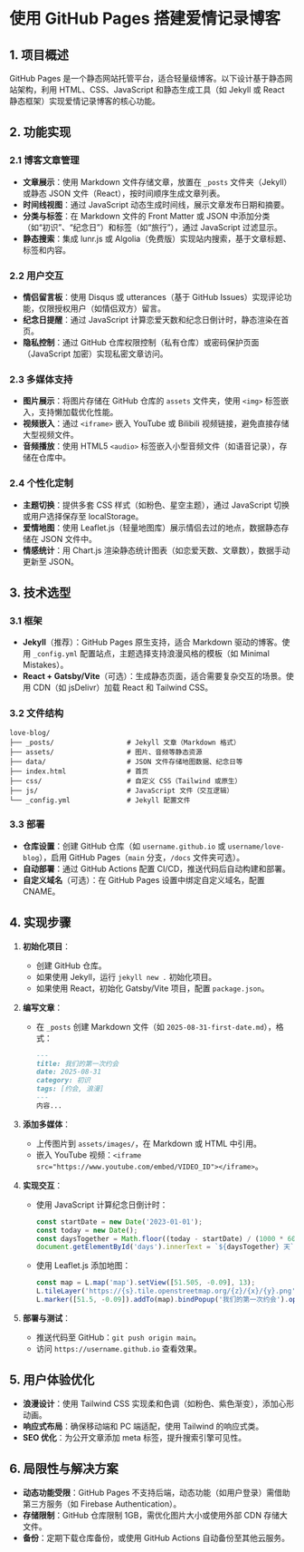 # 使用 GitHub Pages 搭建爱情记录博客

## 1. 项目概述
GitHub Pages 是一个静态网站托管平台，适合轻量级博客。以下设计基于静态网站架构，利用 HTML、CSS、JavaScript 和静态生成工具（如 Jekyll 或 React 静态框架）实现爱情记录博客的核心功能。

## 2. 功能实现
### 2.1 博客文章管理
- **文章展示**：使用 Markdown 文件存储文章，放置在 `_posts` 文件夹（Jekyll）或静态 JSON 文件（React），按时间顺序生成文章列表。
- **时间线视图**：通过 JavaScript 动态生成时间线，展示文章发布日期和摘要。
- **分类与标签**：在 Markdown 文件的 Front Matter 或 JSON 中添加分类（如“初识”、“纪念日”）和标签（如“旅行”），通过 JavaScript 过滤显示。
- **静态搜索**：集成 lunr.js 或 Algolia（免费版）实现站内搜索，基于文章标题、标签和内容。

### 2.2 用户交互
- **情侣留言板**：使用 Disqus 或 utterances（基于 GitHub Issues）实现评论功能，仅限授权用户（如情侣双方）留言。
- **纪念日提醒**：通过 JavaScript 计算恋爱天数和纪念日倒计时，静态渲染在首页。
- **隐私控制**：通过 GitHub 仓库权限控制（私有仓库）或密码保护页面（JavaScript 加密）实现私密文章访问。

### 2.3 多媒体支持
- **图片展示**：将图片存储在 GitHub 仓库的 `assets` 文件夹，使用 `<img>` 标签嵌入，支持懒加载优化性能。
- **视频嵌入**：通过 `<iframe>` 嵌入 YouTube 或 Bilibili 视频链接，避免直接存储大型视频文件。
- **音频播放**：使用 HTML5 `<audio>` 标签嵌入小型音频文件（如语音记录），存储在仓库中。

### 2.4 个性化定制
- **主题切换**：提供多套 CSS 样式（如粉色、星空主题），通过 JavaScript 切换或用户选择保存至 localStorage。
- **爱情地图**：使用 Leaflet.js（轻量地图库）展示情侣去过的地点，数据静态存储在 JSON 文件中。
- **情感统计**：用 Chart.js 渲染静态统计图表（如恋爱天数、文章数），数据手动更新至 JSON。

## 3. 技术选型
### 3.1 框架
- **Jekyll**（推荐）：GitHub Pages 原生支持，适合 Markdown 驱动的博客。使用 `_config.yml` 配置站点，主题选择支持浪漫风格的模板（如 Minimal Mistakes）。
- **React + Gatsby/Vite**（可选）：生成静态页面，适合需要复杂交互的场景。使用 CDN（如 jsDelivr）加载 React 和 Tailwind CSS。
  
### 3.2 文件结构
```
love-blog/
├── _posts/                  # Jekyll 文章（Markdown 格式）
├── assets/                  # 图片、音频等静态资源
├── data/                    # JSON 文件存储地图数据、纪念日等
├── index.html               # 首页
├── css/                     # 自定义 CSS（Tailwind 或原生）
├── js/                      # JavaScript 文件（交互逻辑）
└── _config.yml              # Jekyll 配置文件
```

### 3.3 部署
- **仓库设置**：创建 GitHub 仓库（如 `username.github.io` 或 `username/love-blog`），启用 GitHub Pages（`main` 分支，`/docs` 文件夹可选）。
- **自动部署**：通过 GitHub Actions 配置 CI/CD，推送代码后自动构建和部署。
- **自定义域名**（可选）：在 GitHub Pages 设置中绑定自定义域名，配置 CNAME。

## 4. 实现步骤
1. **初始化项目**：
   - 创建 GitHub 仓库。
   - 如果使用 Jekyll，运行 `jekyll new .` 初始化项目。
   - 如果使用 React，初始化 Gatsby/Vite 项目，配置 `package.json`。

2. **编写文章**：
   - 在 `_posts` 创建 Markdown 文件（如 `2025-08-31-first-date.md`），格式：
     ```markdown
     ---
     title: 我们的第一次约会
     date: 2025-08-31
     category: 初识
     tags: [约会, 浪漫]
     ---
     内容...
     ```

3. **添加多媒体**：
   - 上传图片到 `assets/images/`，在 Markdown 或 HTML 中引用。
   - 嵌入 YouTube 视频：`<iframe src="https://www.youtube.com/embed/VIDEO_ID"></iframe>`。

4. **实现交互**：
   - 使用 JavaScript 计算纪念日倒计时：
     ```javascript
     const startDate = new Date('2023-01-01');
     const today = new Date();
     const daysTogether = Math.floor((today - startDate) / (1000 * 60 * 60 * 24));
     document.getElementById('days').innerText = `${daysTogether} 天`;
     ```
   - 使用 Leaflet.js 添加地图：
     ```javascript
     const map = L.map('map').setView([51.505, -0.09], 13);
     L.tileLayer('https://{s}.tile.openstreetmap.org/{z}/{x}/{y}.png').addTo(map);
     L.marker([51.5, -0.09]).addTo(map).bindPopup('我们的第一次约会').openPopup();
     ```

5. **部署与测试**：
   - 推送代码至 GitHub：`git push origin main`。
   - 访问 `https://username.github.io` 查看效果。

## 5. 用户体验优化
- **浪漫设计**：使用 Tailwind CSS 实现柔和色调（如粉色、紫色渐变），添加心形动画。
- **响应式布局**：确保移动端和 PC 端适配，使用 Tailwind 的响应式类。
- **SEO 优化**：为公开文章添加 meta 标签，提升搜索引擎可见性。

## 6. 局限性与解决方案
- **动态功能受限**：GitHub Pages 不支持后端，动态功能（如用户登录）需借助第三方服务（如 Firebase Authentication）。
- **存储限制**：GitHub 仓库限制 1GB，需优化图片大小或使用外部 CDN 存储大文件。
- **备份**：定期下载仓库备份，或使用 GitHub Actions 自动备份至其他云服务。